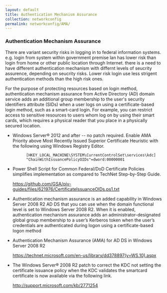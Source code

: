 ```yaml
---
layout: default
title: Authentication Mechanism Assurance
collection: networkconfig
permalink: networkconfig/AMA/
---
```


### Authentication Mechanism Assurance

There are variant security risks in logging in to federal information systems. e.g. login from system within government premise lan has lower risk than login from home or other public location through Internet. there is a need to have different authentication mechanism with differnt levels of seucrity assurence, depending on seucrity risks. Lower risk login use less strigent authentication methods than the high risk ones.

For the purpose of protecting resources based on login method, authentication mechanism assurance from Active Directory (AD) 
domain service adds an additional group membership to the user's security identifiers attribute (SIDs) 
when a user logs on using a certificate-based login method, such as a smart-card login. For example, you can restrict access 
to sensitive resources to users whom log on by using their smart cards, which requires a physical reader that you place 
in a physically secured location.

* Windows Server® 2012 and after -- no patch required. Enable AMA Priority above  Most Recently Issued Superior Certificate Heuristic
with the following using Windows Registry Editor.

            [HKEY_LOCAL_MACHINE\SYSTEM\CurrentControlSet\services\kdc]
            "ChainWithIssuancePolicyOIDs"=dword:00000001

* Power Shell Script for Common Federal/DoD Certificate Policies simplifies implementation as compared to TechNet Step-by-Step Guide.
    
    https://github.com/GSA/piv-guides/files/621976/CertificateIssuanceOIDs.ps1.txt
    
* Authentication mechanism assurance is an added capability in Windows Server 2008 R2 AD DS that you can use 
when the domain functional level is set to Windows Server 2008 R2. When it is enabled, authentication mechanism assurance adds 
an administrator-designated global group membership to a user’s Kerberos token when the user’s credentials are authenticated 
during logon using a certificate-based logon method

* Authentication Mechanism Assurance (AMA)  for AD DS in Windows Server 2008 R2 

    https://technet.microsoft.com/en-us/library/dd378897(v=WS.10).aspx

* The Windows Server® 2008 R2 patch to correct the KDC not setting the certificate issuance policy when the KDC validates 
the smartcard certificate is now available via the following link. 

    http://support.microsoft.com/kb/2771254 

